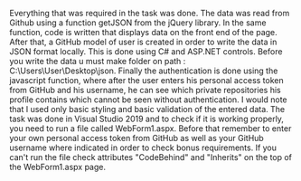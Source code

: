 Everything that was required in the task was done. The data was read from Github using a 
function getJSON from the jQuery library. In the same function, code is written that displays data on the front end of the page. 
After that, a GitHub model of user is created in order to write the data in JSON format locally. This is done using C# and ASP.NET controls. 
Before you write the data u must make folder on path : C:\Users\User\Desktop\json.
Finally the authentication is done using the javascript function, where after the user enters his personal access token from GitHub and his username, he can see which 
private repositories his profile contains which cannot be seen without authentication. I would note that I used only basic styling 
and basic validation of the entered data. The task was done in Visual Studio 2019 and to check if it is working properly, you need to run a file called WebForm1.aspx. 
Before that remember to enter your own personal access token from GitHub as well as your GitHub username where indicated in order to check bonus requirements. 
If you can't run the file check attributes "CodeBehind" and "Inherits" on the top of the WebForm1.aspx page.
